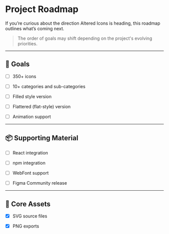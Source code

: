 # Project Roadmap

If you’re curious about the direction Altered Icons is heading, this roadmap outlines what’s coming next.

> The order of goals may shift depending on the project's evolving priorities.


---

## 🎯 Goals

+ [ ] 350+ icons

+ [ ] 10+ categories and sub-categories

+ [ ] Filled style version

+ [ ] Flattered (flat-style) version

+ [ ] Animation support


---

## 📦 Supporting Material

<!-- + [ ] ### Website -->

+ [ ] React integration

+ [ ] npm integration

+ [ ] WebFont support

+ [ ] Figma Community release

<!-- + [ ] Adobe Illustrator assets -->


---

## 📌 Core Assets

+ [x] SVG source files

+ [x] PNG exports

